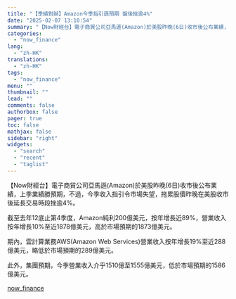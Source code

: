 ```yaml
---
title: "【季績對辦】Amazon今季指引遜預期 盤後挫逾4%"
date: "2025-02-07 13:10:54"
summary: "【Now財經台】電子商貿公司亞馬遜(Amazon)於美股昨晚(6日)收市後公布業績，上季業績勝預期，..."
categories:
  - "now_finance"
lang:
  - "zh-HK"
translations:
  - "zh-HK"
tags:
  - "now_finance"
menu: ""
thumbnail: ""
lead: ""
comments: false
authorbox: false
pager: true
toc: false
mathjax: false
sidebar: "right"
widgets:
  - "search"
  - "recent"
  - "taglist"
---
```


【Now財經台】電子商貿公司亞馬遜(Amazon)於美股昨晚(6日)收市後公布業績，上季業績勝預期，不過，今季收入指引令市場失望，拖累股價昨晚在美股收市後延長交易時段挫逾4%。

截至去年12底止第4季度，Amazon純利200億美元，按年增長近89%，營業收入按年增長10%至近1878億美元，高於市場預期的1873億美元。

期內，雲計算業務AWS(Amazon Web Services)營業收入按年增長19%至近288億美元，略低於市場預期的289億美元。

此外，集團預期，今季營業收入介乎1510億至1555億美元，低於市場預期的1586億美元。

[now_finance](https://finance.now.com/news/post.php?id=904589)
